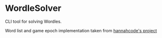 # WordleSolver

CLI tool for solving Wordles.

Word list and game epoch implementation taken from [hannahcode's project](https://github.com/hannahcode/wordle)
